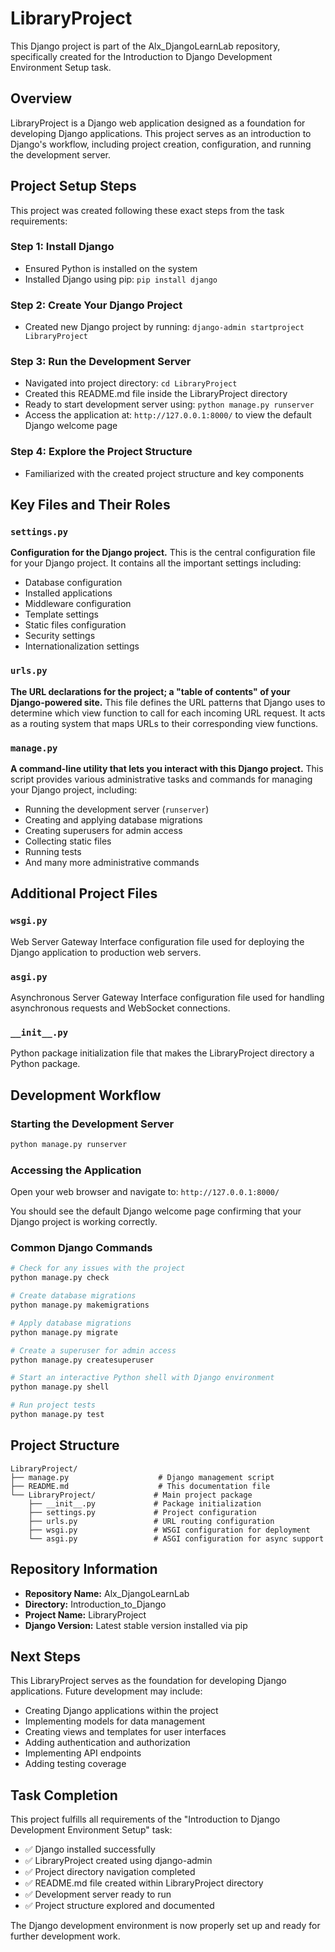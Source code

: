 # LibraryProject

This Django project is part of the Alx_DjangoLearnLab repository, specifically created for the Introduction to Django Development Environment Setup task.

## Overview

LibraryProject is a Django web application designed as a foundation for developing Django applications. This project serves as an introduction to Django's workflow, including project creation, configuration, and running the development server.

## Project Setup Steps

This project was created following these exact steps from the task requirements:

### Step 1: Install Django
- Ensured Python is installed on the system
- Installed Django using pip: `pip install django`

### Step 2: Create Your Django Project  
- Created new Django project by running: `django-admin startproject LibraryProject`

### Step 3: Run the Development Server
- Navigated into project directory: `cd LibraryProject`
- Created this README.md file inside the LibraryProject directory
- Ready to start development server using: `python manage.py runserver`
- Access the application at: `http://127.0.0.1:8000/` to view the default Django welcome page

### Step 4: Explore the Project Structure
- Familiarized with the created project structure and key components

## Key Files and Their Roles

### `settings.py`
**Configuration for the Django project.** This is the central configuration file for your Django project. It contains all the important settings including:
- Database configuration
- Installed applications
- Middleware configuration  
- Template settings
- Static files configuration
- Security settings
- Internationalization settings

### `urls.py`
**The URL declarations for the project; a "table of contents" of your Django-powered site.** This file defines the URL patterns that Django uses to determine which view function to call for each incoming URL request. It acts as a routing system that maps URLs to their corresponding view functions.

### `manage.py`
**A command-line utility that lets you interact with this Django project.** This script provides various administrative tasks and commands for managing your Django project, including:
- Running the development server (`runserver`)
- Creating and applying database migrations
- Creating superusers for admin access
- Collecting static files
- Running tests
- And many more administrative commands

## Additional Project Files

### `wsgi.py`
Web Server Gateway Interface configuration file used for deploying the Django application to production web servers.

### `asgi.py`
Asynchronous Server Gateway Interface configuration file used for handling asynchronous requests and WebSocket connections.

### `__init__.py`
Python package initialization file that makes the LibraryProject directory a Python package.

## Development Workflow

### Starting the Development Server
```bash
python manage.py runserver
```

### Accessing the Application
Open your web browser and navigate to: `http://127.0.0.1:8000/`

You should see the default Django welcome page confirming that your Django project is working correctly.

### Common Django Commands
```bash
# Check for any issues with the project
python manage.py check

# Create database migrations
python manage.py makemigrations

# Apply database migrations  
python manage.py migrate

# Create a superuser for admin access
python manage.py createsuperuser

# Start an interactive Python shell with Django environment
python manage.py shell

# Run project tests
python manage.py test
```

## Project Structure
```
LibraryProject/
├── manage.py                    # Django management script
├── README.md                    # This documentation file
└── LibraryProject/             # Main project package
    ├── __init__.py             # Package initialization
    ├── settings.py             # Project configuration
    ├── urls.py                 # URL routing configuration
    ├── wsgi.py                 # WSGI configuration for deployment
    └── asgi.py                 # ASGI configuration for async support
```

## Repository Information
- **Repository Name:** Alx_DjangoLearnLab
- **Directory:** Introduction_to_Django  
- **Project Name:** LibraryProject
- **Django Version:** Latest stable version installed via pip

## Next Steps

This LibraryProject serves as the foundation for developing Django applications. Future development may include:
- Creating Django applications within the project
- Implementing models for data management
- Creating views and templates for user interfaces
- Adding authentication and authorization
- Implementing API endpoints
- Adding testing coverage

## Task Completion

This project fulfills all requirements of the "Introduction to Django Development Environment Setup" task:
- ✅ Django installed successfully
- ✅ LibraryProject created using django-admin
- ✅ Project directory navigation completed
- ✅ README.md file created within LibraryProject directory
- ✅ Development server ready to run
- ✅ Project structure explored and documented

The Django development environment is now properly set up and ready for further development work.
